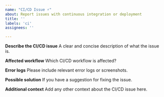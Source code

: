 ```yaml
---
name: "CI/CD Issue ⚡"
about: Report issues with continuous integration or deployment
title: ''
labels: 'ci'
assignees: ''

---
```


**Describe the CI/CD issue**
A clear and concise description of what the issue is.

**Affected workflow**
Which CI/CD workflow is affected?

**Error logs**
Please include relevant error logs or screenshots.

**Possible solution**
If you have a suggestion for fixing the issue.

**Additional context**
Add any other context about the CI/CD issue here.
